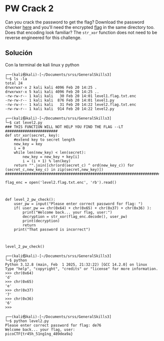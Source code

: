 # PW Crack 2
Can you crack the password to get the flag? Download the password checker [here](https://artifacts.picoctf.net/c/13/level2.py) and you'll need the encrypted [flag](https://artifacts.picoctf.net/c/13/level2.flag.txt.enc) in the same directory too.
Does that encoding look familiar?
The `str_xor` function does not need to be reverse engineered for this challenge.

## Solución
Con la terminal de kali linux y python
```
┌──(kali㉿kali)-[~/Documents/srss/GeneralSkills3]
└─$ ls -la
total 24
drwxrwxr-x 2 kali kali 4096 Feb 20 14:25 .
drwxrwxr-x 5 kali kali 4096 Feb 20 14:25 ..
-rw-rw-r-- 1 kali kali   30 Feb 20 14:01 level1.flag.txt.enc
-rw-rw-r-- 1 kali kali  876 Feb 20 14:01 level1.py
-rw-rw-r-- 1 kali kali   31 Feb 20 14:22 level2.flag.txt.enc
-rw-rw-r-- 1 kali kali  914 Feb 20 14:22 level2.py
                                                                                                                                                                      
┌──(kali㉿kali)-[~/Documents/srss/GeneralSkills3]
└─$ cat level2.py 
### THIS FUNCTION WILL NOT HELP YOU FIND THE FLAG --LT ########################
def str_xor(secret, key):
    #extend key to secret length
    new_key = key
    i = 0
    while len(new_key) < len(secret):
        new_key = new_key + key[i]
        i = (i + 1) % len(key)        
    return "".join([chr(ord(secret_c) ^ ord(new_key_c)) for (secret_c,new_key_c) in zip(secret,new_key)])
###############################################################################

flag_enc = open('level2.flag.txt.enc', 'rb').read()



def level_2_pw_check():
    user_pw = input("Please enter correct password for flag: ")
    if( user_pw == chr(0x64) + chr(0x65) + chr(0x37) + chr(0x36) ):
        print("Welcome back... your flag, user:")
        decryption = str_xor(flag_enc.decode(), user_pw)
        print(decryption)
        return
    print("That password is incorrect")



level_2_pw_check()
                                                                                                                                                                      
┌──(kali㉿kali)-[~/Documents/srss/GeneralSkills3]
└─$ python          
Python 3.12.8 (main, Feb  1 2025, 21:32:22) [GCC 14.2.0] on linux
Type "help", "copyright", "credits" or "license" for more information.
>>> chr(0x64)
'd'
>>> chr(0x65)
'e'
>>> chr(0x37)
'7'
>>> chr(0x36)
'6'
>>> 
                                                                                                                                                                      
┌──(kali㉿kali)-[~/Documents/srss/GeneralSkills3]
└─$ python level2.py 
Please enter correct password for flag: de76
Welcome back... your flag, user:
picoCTF{tr45h_51ng1ng_489dea9a}

```